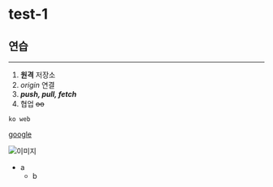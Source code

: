 # test-1
## 연습
---
1. **원격** 저장소
2. *origin* 연결
3. ***push, pull, fetch***
4. 협업 ~~oo~~

`ko web`

[google](https://google.com, "구글")

![이미지](http://kyrieko.dothome.co.kr/images/first.jpg)



- a
  - b
